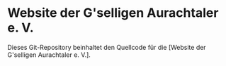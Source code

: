 # Website der G'selligen Aurachtaler e. V.

Dieses Git-Repository beinhaltet den Quellcode für die [Website der G'selligen Aurachtaler e. V.].